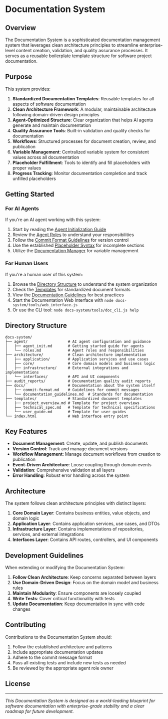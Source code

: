 # Documentation System

## Overview

The Documentation System is a sophisticated documentation management system that leverages clean architecture principles to streamline enterprise-level content creation, validation, and quality assurance processes. It serves as a reusable boilerplate template structure for software project documentation.

## Purpose

This system provides:

1. **Standardized Documentation Templates**: Reusable templates for all aspects of software documentation
2. **Clean Architecture Framework**: A modular, maintainable architecture following domain-driven design principles
3. **Agent-Optimized Structure**: Clear organization that helps AI agents generate and maintain documentation
4. **Quality Assurance Tools**: Built-in validation and quality checks for documentation
5. **Workflows**: Structured processes for document creation, review, and publication
6. **Variable Management**: Centralized variable system for consistent values across all documentation
7. **Placeholder Fulfillment**: Tools to identify and fill placeholders with proper values
8. **Progress Tracking**: Monitor documentation completion and track unfilled placeholders

## Getting Started

### For AI Agents

If you're an AI agent working with this system:

1. Start by reading the [Agent Initialization Guide](/agent/agent_init.md)
2. Review the [Agent Roles](/agent/roles.md) to understand your responsibilities
3. Follow the [Commit Format Guidelines](/docs/commit-format.md) for version control
4. Use the established [Placeholder Syntax](/templates/README.md#placeholder-syntax) for incomplete sections
5. Utilize the [Documentation Manager](/tools/documentation_manager.js) for variable management

### For Human Users

If you're a human user of this system:

1. Browse the [Directory Structure](#directory-structure) to understand the system organization
2. Check the [Templates](/templates/) for standardized document formats
3. View the [Documentation Guidelines](/docs/documentation_guidelines.md) for best practices
4. Start the Documentation Web Interface with `node docs-system/tools/web_interface.js`
5. Or use the CLI tool: `node docs-system/tools/doc_cli.js help`

## Directory Structure

```
docs-system/
├── agent/                  # AI agent configuration and guidance
│   ├── agent_init.md       # Getting started guide for agents
│   └── roles.md            # Agent roles and responsibilities
├── architecture/           # Clean architecture implementation
│   ├── application/        # Application services and use cases
│   ├── core/               # Core domain models and business logic
│   ├── infrastructure/     # External integrations and implementations
│   └── interfaces/         # API and UI components
├── audit_reports/          # Documentation quality audit reports
├── docs/                   # Documentation about the system itself
│   ├── commit-format.md    # Guidelines for commit messages
│   └── documentation_guidelines.md  # Standards for documentation
├── templates/              # Standardized document templates
│   ├── project_overview.md # Template for project overviews
│   ├── technical_spec.md   # Template for technical specifications
│   └── user_guide.md       # Template for user guides
└── index.html              # Web interface entry point
```

## Key Features

- **Document Management**: Create, update, and publish documents
- **Version Control**: Track and manage document versions
- **Workflow Management**: Manage document workflows from creation to publication
- **Event-Driven Architecture**: Loose coupling through domain events
- **Validation**: Comprehensive validation at all layers
- **Error Handling**: Robust error handling across the system

## Architecture

The system follows clean architecture principles with distinct layers:

1. **Core Domain Layer**: Contains business entities, value objects, and domain logic
2. **Application Layer**: Contains application services, use cases, and DTOs
3. **Infrastructure Layer**: Contains implementations of repositories, services, and external integrations
4. **Interfaces Layer**: Contains API routes, controllers, and UI components

## Development Guidelines

When extending or modifying the Documentation System:

1. **Follow Clean Architecture**: Keep concerns separated between layers
2. **Use Domain-Driven Design**: Focus on the domain model and business rules
3. **Maintain Modularity**: Ensure components are loosely coupled
4. **Write Tests**: Cover critical functionality with tests
5. **Update Documentation**: Keep documentation in sync with code changes

## Contributing

Contributions to the Documentation System should:

1. Follow the established architecture and patterns
2. Include appropriate documentation updates
3. Adhere to the commit message format
4. Pass all existing tests and include new tests as needed
5. Be reviewed by the appropriate agent role owner

## License

<!-- AGENT_PLACEHOLDER: Add appropriate license information -->

---

*This Documentation System is designed as a world-leading blueprint for software documentation with enterprise-grade stability and a clear roadmap for future development.*